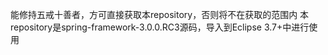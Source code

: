 能修持五戒十善者，方可直接获取本repository，否则将不在获取的范围内
本repository是spring-framework-3.0.0.RC3源码，导入到Eclipse 3.7+中进行使用

